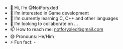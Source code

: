 - 👋 Hi, I’m @NotForyxled
- 👀 I’m interested in Game development
- 🌱 I’m currently learning C, C++ and other languages
- 💞️ I’m looking to collaborate on ...
- 📫 How to reach me: notforyxled@gmail.com
- 😄 Pronouns: He/Him
- ⚡ Fun fact: -​

<!---
NotForyxled/NotForyxled is a ✨ special ✨ repository because its `README.md` (this file) appears on your GitHub profile.
You can click the Preview link to take a look at your changes.
--->

